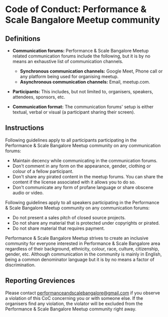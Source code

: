 
# Code of Conduct: Performance & Scale Bangalore Meetup community

## Definitions

- **Communication forums:** Performance & Scale Bangalore Meetup related communication forums include the following, but it is by no means an exhaustive list of communication channels.
    - **Synchronous communication channels:** Google Meet, Phone call or any platform being used for organising meetup.
    - **Asynchronous communication channels:** Email, meetup.com.

- **Participants:** This includes, but not limited to, organisers, speakers, attendees, sponsors, etc.

- **Communication format:** The communication forums' setup is either textual, verbal or visual (a participant sharing their screen).

## Instructions

Following guidelines apply to all participants participating in the Performance & Scale Bangalore Meetup community on any communication forums:

- Maintain decency while communicating in the communication forums.
- Don't comment in any form on the appearance, gender, clothing or colour of a fellow participant.
- Don't share any pirated content in the meetup forums. You can share the content if the license associated with it allows you to do so.
- Don't communicate any form of profane language or share obscene audio or video.

Following guidelines apply to all speakers participating in the Performance & Scale Bangalore Meetup community on any communication forums:
- Do not present a sales pitch of closed source projects.
- Do not share any material that is protected under copyrights or pirated.
- Do not share material that requires payment.

Performance & Scale Bangalore Meetup strives to create an inclusive community for everyone interested in Performance & Scale Bangalore area regardless of their background, ethnicity, colour, race, culture, citizenship, gender, etc. Although communication in the community is mainly in English, being a common denominator language but it is by no means a factor of discrimination.

## Reporting Greviences

Please contact [performanceandscalebangalore@gmail.com](performanceandscalebangalore@gmail.com) if you observe a violation of this CoC concerning you or with someone else. If the organisers find any violation, the violator will be excluded from the Performance & Scale Bangalore Meetup community right away.
